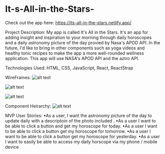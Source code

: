 # It-s-All-in-the-Stars-

Check out the app here: https://its-all-in-the-stars.netlify.app/

Project Description: 
My app is called It's All in the Stars. It's an app for adding insight and inspiration to your morning through daily horoscopes and a daily astronomy picture of the day provied by Nasa's APOD API. In the future, I'd like to bring in other components such as yoga videos and healthy tonic recipes to make the app a more well-rounded wellness application. 
This app will use NASA's APOD API and the aztro API. 

Technologies Used: HTML, CSS, JavaScript, React, ReactStrap 

WireFrames: 
![alt text](https://i.imgur.com/SIPvkg3.png)

![alt text](https://i.imgur.com/X0R1JJh.png)

![alt text](https://i.imgur.com/V0VtBzB.png)



Component Heirarchy: 
![alt text](https://i.imgur.com/lJtd8CL.png)






MVP User Stories:
•As a user, I want the astronomy picture of the day to update daily with a descriptoin of the photo included . 
•As a user I want to be able to click a button and  get my horoscope for today. 
•As a user I want to be able to click a button get my horoscope for tomorrow. 
•As a user I want to be able to click a button get my horoscope for yesterday. 
•As a user I want to easily be able to access my daily horscope via my phone / mobile device 

